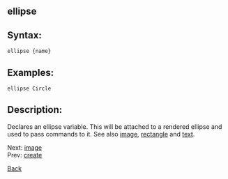 ## ellipse

## Syntax:
`ellipse {name}`

## Examples:
`ellipse Circle`

## Description:
Declares an ellipse variable. This will be attached to a rendered ellipse and used to pass commands to it. See also [image](image.md), [rectangle](rectangle.md) and [text](text.md).

Next: [image](image.md)  
Prev: [create](create.md)

[Back](../../README.md)
